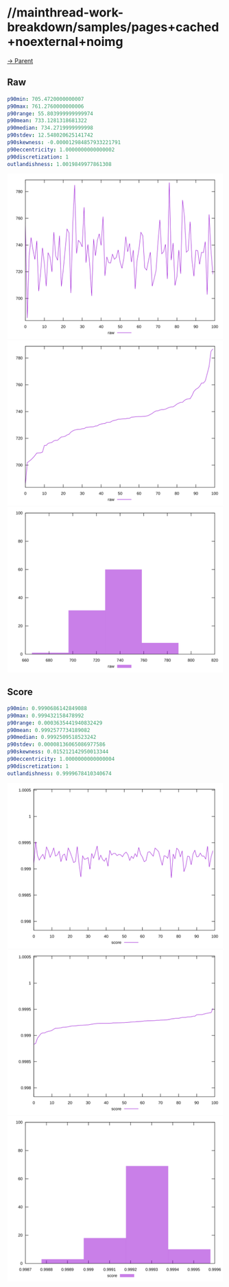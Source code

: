 
# //mainthread-work-breakdown/samples/pages+cached+noexternal+noimg

[→ Parent](../..)


## Raw


```yaml
p90min: 705.4720000000007
p90max: 761.2760000000006
p90range: 55.803999999999974
p90mean: 733.1281318681322
p90median: 734.2719999999998
p90stdev: 12.548020625141742
p90skewness: -0.000012984857933221791
p90eccentricity: 1.0000000000000002
p90discretization: 1
outlandishness: 1.0019849977861308

```

![PLOT: raw-values](./raw/values.svg)![PLOT: raw-sorted](./raw/sorted.svg)![PLOT: raw-histogram](./raw/histogram.svg)
## Score


```yaml
p90min: 0.9990686142849088
p90max: 0.999432158478992
p90range: 0.0003635441940832429
p90mean: 0.9992577734189082
p90median: 0.9992509518523242
p90stdev: 0.00008136065086977586
p90skewness: 0.015212142950013344
p90eccentricity: 1.0000000000000004
p90discretization: 1
outlandishness: 0.9999678410340674

```

![PLOT: score-values](./score/values.svg)![PLOT: score-sorted](./score/sorted.svg)![PLOT: score-histogram](./score/histogram.svg)